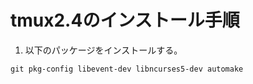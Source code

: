 # tmux2.4のインストール手順
1. 以下のパッケージをインストールする。
```
git pkg-config libevent-dev libncurses5-dev automake
```
